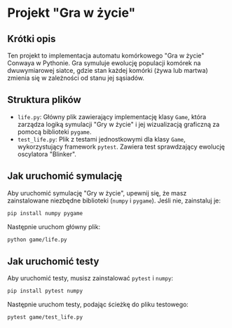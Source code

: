 # Projekt "Gra w życie"

## Krótki opis

Ten projekt to implementacja automatu komórkowego "Gra w życie" Conwaya w Pythonie. Gra symuluje ewolucję populacji komórek na dwuwymiarowej siatce, gdzie stan każdej komórki (żywa lub martwa) zmienia się w zależności od stanu jej sąsiadów.

## Struktura plików

-   `life.py`: Główny plik zawierający implementację klasy `Game`, która zarządza logiką symulacji "Gry w życie" i jej wizualizacją graficzną za pomocą biblioteki `pygame`.
-   `test_life.py`: Plik z testami jednostkowymi dla klasy `Game`, wykorzystujący framework `pytest`. Zawiera test sprawdzający ewolucję oscylatora "Blinker".

## Jak uruchomić symulację

Aby uruchomić symulację "Gry w życie", upewnij się, że masz zainstalowane niezbędne biblioteki (`numpy` i `pygame`). Jeśli nie, zainstaluj je:

```bash
pip install numpy pygame
```

Następnie uruchom główny plik:

```bash
python game/life.py
```

## Jak uruchomić testy

Aby uruchomić testy, musisz zainstalować `pytest` i `numpy`:

```bash
pip install pytest numpy
```

Następnie uruchom testy, podając ścieżkę do pliku testowego:

```bash
pytest game/test_life.py
```